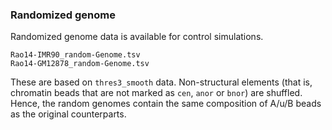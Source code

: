 

### Randomized genome

Randomized genome data is available for control simulations.

```
Rao14-IMR90_random-Genome.tsv
Rao14-GM12878_random-Genome.tsv
```

These are based on `thres3_smooth` data. Non-structural elements (that is,
chromatin beads that are not marked as `cen`, `anor` or `bnor`) are shuffled.
Hence, the random genomes contain the same composition of A/u/B beads as
the original counterparts.

